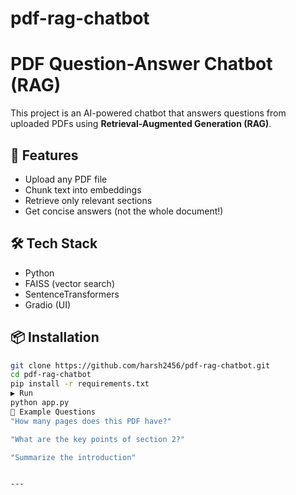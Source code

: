 # pdf-rag-chatbot
# PDF Question-Answer Chatbot (RAG)

This project is an AI-powered chatbot that answers questions from uploaded PDFs using **Retrieval-Augmented Generation (RAG)**.

## 🚀 Features
- Upload any PDF file
- Chunk text into embeddings
- Retrieve only relevant sections
- Get concise answers (not the whole document!)

## 🛠️ Tech Stack
- Python
- FAISS (vector search)
- SentenceTransformers
- Gradio (UI)

## 📦 Installation
```bash
git clone https://github.com/harsh2456/pdf-rag-chatbot.git
cd pdf-rag-chatbot
pip install -r requirements.txt
▶️ Run
python app.py
📄 Example Questions
"How many pages does this PDF have?"

"What are the key points of section 2?"

"Summarize the introduction"


---
